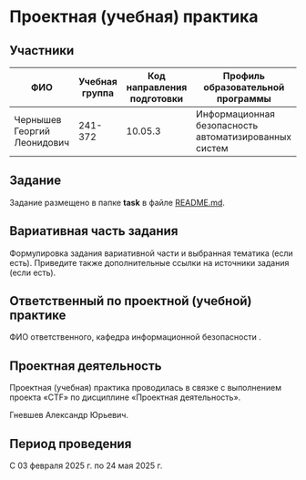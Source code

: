 # Проектная (учебная) практика

## Участники

| ФИО | Учебная группа | Код направления подготовки | Профиль образовательной программы |
|-|-|-|-|
| Чернышев Георгий Леонидович|241-372|10.05.3|Информационная безопасность автоматизированных систем|


## Задание

Задание размещено в папке **task** в файле [README.md](task/README.md).

## Вариативная часть задания

Формулировка задания вариативной части и выбранная тематика (если есть). Приведите также дополнительные ссылки на источники задания (если есть).

## Ответственный по проектной (учебной) практике

ФИО ответственного, кафедра информационной безопасности .

## Проектная деятельность

Проектная (учебная) практика проводилась в связке с выполнением проекта «CTF» по дисциплине «Проектная деятельность».

Гневшев Александр Юрьевич.

## Период проведения

С 03 февраля 2025 г. по 24 мая 2025 г.
